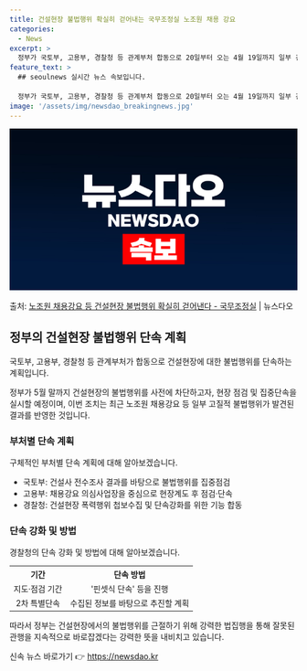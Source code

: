 ```yaml
---
title: 건설현장 불법행위 확실히 걷어내는 국무조정실 노조원 채용 강요
categories:
  - News
excerpt: >
  정부가 국토부, 고용부, 경찰청 등 관계부처 합동으로 20일부터 오는 4월 19일까지 일부 건설현장의 불법적…
feature_text: >
  ## seoulnews 실시간 뉴스 속보입니다.

  정부가 국토부, 고용부, 경찰청 등 관계부처 합동으로 20일부터 오는 4월 19일까지 일부 건설현장의 불법적…
image: '/assets/img/newsdao_breakingnews.jpg'
---
```


![뉴스다오 속보](/assets/img/newsdao_breakingnews.jpg)

<p>출처: <a href="https://newsdao.kr/3389" rel="dofollow">노조원 채용강요 등 건설현장 불법행위 확실히 걷어낸다 - 국무조정실</a> | 뉴스다오</p>

<h2 data-ke-size="size26">정부의 건설현장 불법행위 단속 계획</h2>
국토부, 고용부, 경찰청 등 관계부처가 합동으로 건설현장에 대한 불법행위를 단속하는 계획입니다.

<p data-ke-size="size16">정부가 5월 말까지 건설현장의 불법행위를 사전에 차단하고자, 현장 점검 및 집중단속을 실시할 예정이며, 이번 조치는 최근 노조원 채용강요 등 일부 고질적 불법행위가 발견된 결과를 반영한 것입니다.</p>

<h3 data-ke-size="size24">부처별 단속 계획</h3>
구체적인 부처별 단속 계획에 대해 알아보겠습니다.

<ul>
  <li>국토부: 건설사 전수조사 결과를 바탕으로 불법행위를 집중점검</li>
  <li>고용부: 채용강요 의심사업장을 중심으로 현장계도 후 점검·단속</li>
  <li>경찰청: 건설현장 폭력행위 첩보수집 및 단속강화를 위한 기능 합동</li>
</ul>

<h3 data-ke-size="size24">단속 강화 및 방법</h3>
경찰청의 단속 강화 및 방법에 대해 알아보겠습니다.

<table>
	<tr>
	  <th style="text-align: center; height: 17px;"><b>기간</b></th>
	  <th style="text-align: center; height: 17px;"><b>단속 방법</b></th>
	</tr>
	<tr>
	  <td style="text-align: center; height: 17px;">지도·점검 기간</td>
	  <td style="text-align: center; height: 17px;">'핀셋식 단속' 등을 진행</td>
	</tr>
	<tr>
	  <td style="text-align: center; height: 17px;">2차 특별단속</td>
	  <td style="text-align: center; height: 17px;">수집된 정보를 바탕으로 추진할 계획</td>
	</tr>
</table>

<p data-ke-size="size16">따라서 정부는 건설현장에서의 불법행위를 근절하기 위해 강력한 법집행을 통해 잘못된 관행을 지속적으로 바로잡겠다는 강력한 뜻을 내비치고 있습니다.</p> 

신속 뉴스 바로가기 👉 <a href="https://newsdao.kr" rel="dofollow">https://newsdao.kr</a>


